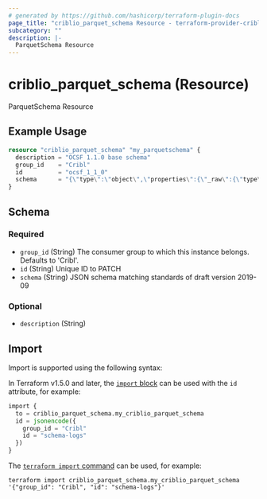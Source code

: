 ```yaml
---
# generated by https://github.com/hashicorp/terraform-plugin-docs
page_title: "criblio_parquet_schema Resource - terraform-provider-criblio"
subcategory: ""
description: |-
  ParquetSchema Resource
---
```


# criblio_parquet_schema (Resource)

ParquetSchema Resource

## Example Usage

```terraform
resource "criblio_parquet_schema" "my_parquetschema" {
  description = "OCSF 1.1.0 base schema"
  group_id    = "Cribl"
  id          = "ocsf_1_1_0"
  schema      = "{\"type\":\"object\",\"properties\":{\"_raw\":{\"type\":\"string\"}}}"
}
```

<!-- schema generated by tfplugindocs -->
## Schema

### Required

- `group_id` (String) The consumer group to which this instance belongs. Defaults to 'Cribl'.
- `id` (String) Unique ID to PATCH
- `schema` (String) JSON schema matching standards of draft version 2019-09

### Optional

- `description` (String)

## Import

Import is supported using the following syntax:

In Terraform v1.5.0 and later, the [`import` block](https://developer.hashicorp.com/terraform/language/import) can be used with the `id` attribute, for example:

```terraform
import {
  to = criblio_parquet_schema.my_criblio_parquet_schema
  id = jsonencode({
    group_id = "Cribl"
    id = "schema-logs"
  })
}
```

The [`terraform import` command](https://developer.hashicorp.com/terraform/cli/commands/import) can be used, for example:

```shell
terraform import criblio_parquet_schema.my_criblio_parquet_schema '{"group_id": "Cribl", "id": "schema-logs"}'
```
